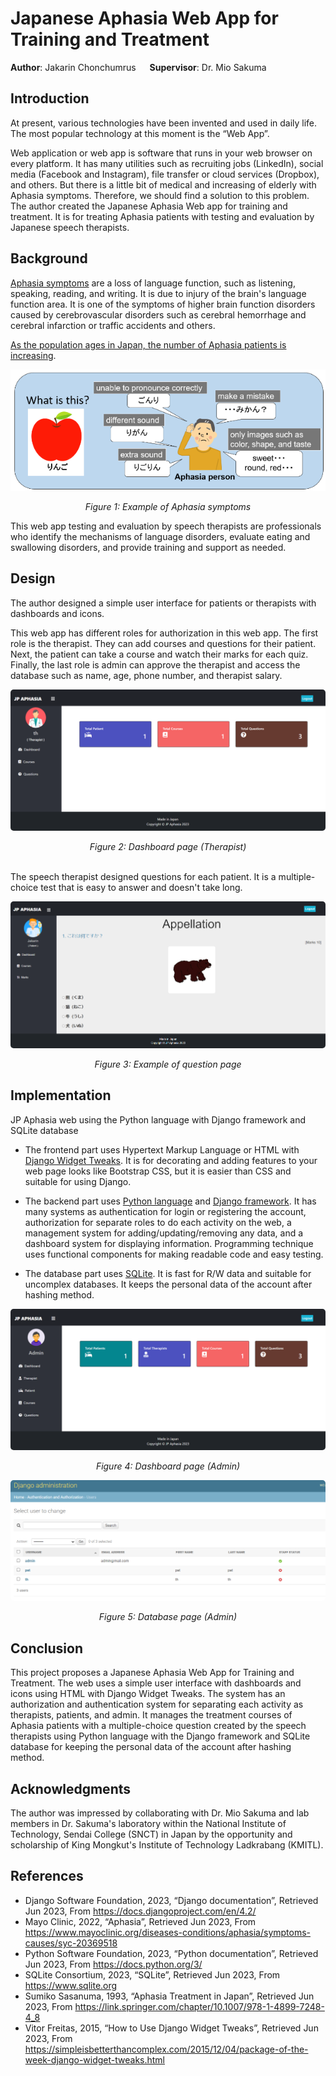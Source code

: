 # Japanese Aphasia Web App for Training and Treatment
**Author**: Jakarin Chonchumrus &emsp; **Supervisor**: Dr. Mio Sakuma


## Introduction
At present, various technologies have been invented and used in daily life. The most popular technology at this moment is the “Web App”.

Web application or web app is software that runs in your web browser on every platform. It has many utilities such as recruiting jobs (LinkedIn), social media (Facebook and Instagram), file transfer or cloud services (Dropbox), and others. But there is a little bit of medical and increasing of elderly with Aphasia symptoms. Therefore, we should find a solution to this problem.
The author created the Japanese Aphasia Web app for training and treatment. It is for treating Aphasia patients with testing and evaluation by Japanese speech therapists.


## Background
[Aphasia symptoms][2] are a loss of language function, such as listening, speaking, reading, and writing. It is due to injury of the brain's language function area. It is one of the symptoms of higher brain function disorders caused by cerebrovascular disorders such as cerebral hemorrhage and cerebral infarction or traffic accidents and others.

[As the population ages in Japan, the number of Aphasia patients is increasing][5].

<p align="center">
 <img src="/static/screenshot/symptoms.png">
 <div align="center"><i>Figure 1: Example of Aphasia symptoms</i></div>
</p>

This web app testing and evaluation by speech therapists are professionals who identify the mechanisms of language disorders, evaluate eating and swallowing disorders, and provide training and support as needed.


## Design
The author designed a simple user interface for patients or therapists with dashboards and icons.

This web app has different roles for authorization in this web app. The first role is the therapist. They can add courses and questions for their patient. Next, the patient can take a course and watch their marks for each quiz. Finally, the last role is admin can approve the therapist and access the database such as name, age, phone number, and therapist salary.

<p align="center">
 <img style="border-radius: 5px;" src="/static/screenshot/therapist_page.png">
 <div align="center"><i>Figure 2: Dashboard page (Therapist)</i></div><br>
</p>

The speech therapist designed questions for each patient. It is a multiple-choice test that is easy to answer and doesn't take long. 

<p align="center">
 <img style="border-radius: 5px;" src="/static/screenshot/question_page.png">
 <div align="center"><i>Figure 3: Example of question page</i></div>
</p>


## Implementation
JP Aphasia web using the Python language with Django framework and SQLite database

- The frontend part uses Hypertext Markup Language or HTML with [Django Widget Tweaks][6]. It is for decorating and adding features to your web page looks like Bootstrap CSS, but it is easier than CSS and suitable for using Django.

- The backend part uses [Python language][3] and [Django framework][1]. It has many systems as authentication for login or registering the account, authorization for separate roles to do each activity on the web, a management system for adding/updating/removing any data, and a dashboard system for displaying information. Programming technique uses functional components for making readable code and easy testing.

- The database part uses [SQLite][4]. It is fast for R/W data and suitable for uncomplex databases. It keeps the personal data of the account after hashing method.

<p align="center">
 <img style="border-radius: 5px;" src="/static/screenshot/admin_page.png">
 <div align="center"><i>Figure 4: Dashboard page (Admin)</i></div>
</p>

<p align="center">
 <img style="border-radius: 5px;" src="/static/screenshot/db_page.png">
 <div align="center"><i>Figure 5: Database page (Admin)</i></div>
</p>


## Conclusion
This project proposes a Japanese Aphasia Web App for Training and Treatment. The web uses a simple user interface with dashboards and icons using HTML with Django Widget Tweaks. The system has an authorization and authentication system for separating each activity as therapists, patients, and admin. It manages the treatment courses of Aphasia patients with a multiple-choice question created by the speech therapists using Python language with the Django framework and SQLite database for keeping the personal data of the account after hashing method.


## Acknowledgments
The author was impressed by collaborating with Dr. Mio Sakuma and lab members in Dr. Sakuma's laboratory within the National Institute of Technology, Sendai College (SNCT) in Japan by the opportunity and scholarship of King Mongkut's Institute of Technology Ladkrabang (KMITL).


## References
- Django Software Foundation, 2023, “Django documentation”, Retrieved Jun 2023, From https://docs.djangoproject.com/en/4.2/
- Mayo Clinic, 2022, “Aphasia”, Retrieved Jun 2023, From https://www.mayoclinic.org/diseases-conditions/aphasia/symptoms-causes/syc-20369518
- Python Software Foundation, 2023, “Python documentation”, Retrieved Jun 2023, From https://docs.python.org/3/
- SQLite Consortium, 2023, “SQLite”, Retrieved Jun 2023, From https://www.sqlite.org
- Sumiko Sasanuma, 1993, “Aphasia Treatment in Japan”, Retrieved Jun 2023, From https://link.springer.com/chapter/10.1007/978-1-4899-7248-4_8
- Vitor Freitas, 2015, “How to Use Django Widget Tweaks”, Retrieved Jun 2023, From https://simpleisbetterthancomplex.com/2015/12/04/package-of-the-week-django-widget-tweaks.html

[1]: https://docs.djangoproject.com/en/4.2/ "“Django Documentation"
[2]: https://www.mayoclinic.org/diseases-conditions/aphasia/symptoms-causes/syc-20369518 "Aphasia"
[3]: https://docs.python.org/3/ "Python Documentation"
[4]: https://www.sqlite.org "SQLite"
[5]: https://link.springer.com/chapter/10.1007/978-1-4899-7248-4_8 "Aphasia Treatment in Japan"
[6]: https://simpleisbetterthancomplex.com/2015/12/04/package-of-the-week-django-widget-tweaks.html "How to Use Django Widget Tweaks"
